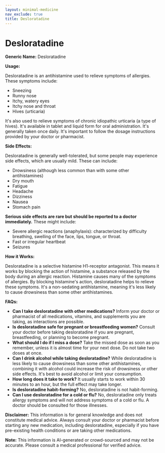 ```yaml
---
layout: minimal-medicine
nav_exclude: true
title: Desloratadine
---
```


# Desloratadine

**Generic Name:** Desloratadine

**Usage:**

Desloratadine is an antihistamine used to relieve symptoms of allergies. These symptoms include:

* Sneezing
* Runny nose
* Itchy, watery eyes
* Itchy nose and throat
* Hives (urticaria)

It's also used to relieve symptoms of chronic idiopathic urticaria (a type of hives).  It's available in tablet and liquid form for oral administration.  It's generally taken once daily.  It's important to follow the dosage instructions provided by your doctor or pharmacist.


**Side Effects:**

Desloratadine is generally well-tolerated, but some people may experience side effects, which are usually mild. These can include:

* Drowsiness (although less common than with some other antihistamines)
* Dry mouth
* Fatigue
* Headache
* Dizziness
* Nausea
* Stomach pain


**Serious side effects are rare but should be reported to a doctor immediately.** These might include:

* Severe allergic reactions (anaphylaxis): characterized by difficulty breathing, swelling of the face, lips, tongue, or throat.
* Fast or irregular heartbeat
* Seizures


**How it Works:**

Desloratadine is a selective histamine H1-receptor antagonist. This means it works by blocking the action of histamine, a substance released by the body during an allergic reaction.  Histamine causes many of the symptoms of allergies. By blocking histamine's action, desloratadine helps to relieve these symptoms.  It's a non-sedating antihistamine, meaning it's less likely to cause drowsiness than some other antihistamines.


**FAQs:**

* **Can I take desloratadine with other medications?**  Inform your doctor or pharmacist of all medications, vitamins, and supplements you are taking, as interactions are possible.
* **Is desloratadine safe for pregnant or breastfeeding women?**  Consult your doctor before taking desloratadine if you are pregnant, breastfeeding, or planning to become pregnant.
* **What should I do if I miss a dose?** Take the missed dose as soon as you remember, unless it is almost time for your next dose. Do not take two doses at once.
* **Can I drink alcohol while taking desloratadine?**  While desloratadine is less likely to cause drowsiness than some other antihistamines, combining it with alcohol could increase the risk of drowsiness or other side effects.  It's best to avoid alcohol or limit your consumption.
* **How long does it take to work?**  It usually starts to work within 30 minutes to an hour, but the full effect may take longer.
* **Is desloratadine habit-forming?** No, desloratadine is not habit-forming.
* **Can I use desloratadine for a cold or flu?** No, desloratadine only treats allergy symptoms and will not address symptoms of a cold or flu.  A doctor should be consulted for those illnesses.


**Disclaimer:** This information is for general knowledge and does not constitute medical advice.  Always consult your doctor or pharmacist before starting any new medication, including desloratadine, especially if you have pre-existing health conditions or are taking other medications.


**Note:** This information is AI-generated or crowd-sourced and may not be accurate. Please consult a medical professional for verified advice.